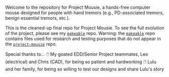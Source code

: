 Welcome to the repository for Project Mousie, a hands-free computer mouse designed for people with hand tremors (e.g., PD-associated tremors, benign essential tremors, etc.).

This is the cleaned-up final repo for Project Mousie. To see the full evolution of the project, please see my [`makeable`](https://github.com/jadoratan/makeable) repo.
Warning: the [`makeable`](https://github.com/jadoratan/makeable) repo contains files used for research and testing purposes that do not appear in the [`project-mousie`](https://github.com/jadoratan/project-mousie) repo.

Special thanks to...
🖱️ My goated EDD/Senior Project teammates, Leo (electrical) and Chris (CAD), for being so patient and hardworking
🖱️ Lulu and her family, for being so willing to test our designs and share Lulu's story
